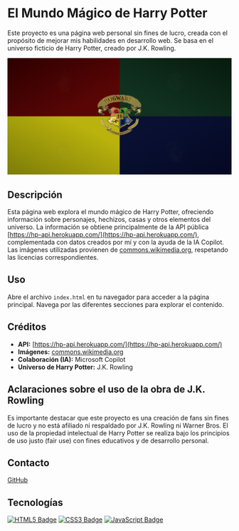 # El Mundo Mágico de Harry Potter

Este proyecto es una página web personal sin fines de lucro, creada con el propósito de mejorar mis habilidades en desarrollo web. Se basa en el universo ficticio de Harry Potter, creado por J.K. Rowling.

![Captura de Pantalla del Proyecto](docs/img/hp_page.png)

## Descripción

Esta página web explora el mundo mágico de Harry Potter, ofreciendo información sobre personajes, hechizos, casas y otros elementos del universo. La información se obtiene principalmente de la API pública [https://hp-api.herokuapp.com/](https://hp-api.herokuapp.com/), complementada con datos creados por mí y con la ayuda de la IA Copilot. Las imágenes utilizadas provienen de [commons.wikimedia.org](commons.wikimedia.org), respetando las licencias correspondientes.

## Uso

Abre el archivo `index.html` en tu navegador para acceder a la página principal. Navega por las diferentes secciones para explorar el contenido.

## Créditos

*   **API:** [https://hp-api.herokuapp.com/](https://hp-api.herokuapp.com/)
*   **Imágenes:** [commons.wikimedia.org](commons.wikimedia.org)
*   **Colaboración (IA):** Microsoft Copilot
*   **Universo de Harry Potter:** J.K. Rowling

## Aclaraciones sobre el uso de la obra de J.K. Rowling

Es importante destacar que este proyecto es una creación de fans sin fines de lucro y no está afiliado ni respaldado por J.K. Rowling ni Warner Bros. El uso de la propiedad intelectual de Harry Potter se realiza bajo los principios de uso justo (fair use) con fines educativos y de desarrollo personal.

## Contacto

[GitHub](https://github.com/LeonardoEC)

## Tecnologías

[![HTML5 Badge](https://img.shields.io/badge/html5-%23E34F26B.svg?style=for-the-badge&logo=html5&logoColor=black)](https://developer.mozilla.org/en-US/docs/Web/HTML/Element/html)
[![CSS3 Badge](https://img.shields.io/badge/css3-%231572B6.svg?style=for-the-badge&logo=css3&logoColor=black)](https://developer.mozilla.org/en-US/docs/Web/CSS)
[![JavaScript Badge](https://img.shields.io/badge/javascript-%23323330.svg?style=for-the-badge&logo=javascript&logoColor=F7DF1E)](https://developer.mozilla.org/en-US/docs/Web/JavaScript/)

